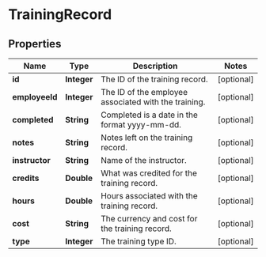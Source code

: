 

# TrainingRecord


## Properties

| Name | Type | Description | Notes |
|------------ | ------------- | ------------- | -------------|
|**id** | **Integer** | The ID of the training record. |  [optional] |
|**employeeId** | **Integer** | The ID of the employee associated with the training. |  [optional] |
|**completed** | **String** | Completed is a date in the format yyyy-mm-dd. |  [optional] |
|**notes** | **String** | Notes left on the training record. |  [optional] |
|**instructor** | **String** | Name of the instructor. |  [optional] |
|**credits** | **Double** | What was credited for the training record. |  [optional] |
|**hours** | **Double** | Hours associated with the training record. |  [optional] |
|**cost** | **String** | The currency and cost for the training record. |  [optional] |
|**type** | **Integer** | The training type ID. |  [optional] |



